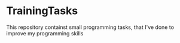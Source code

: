 # TrainingTasks
This repository containst small programming tasks, that I've done to improve my programming skills

